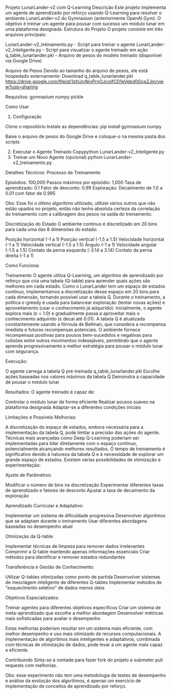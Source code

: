Projeto LunarLander-v2 com Q-Learning
Descrição
Este projeto implementa um agente de aprendizado por reforço usando Q-Learning para resolver o ambiente LunarLander-v2 do Gymnasium (anteriormente OpenAI Gym). O objetivo é treinar um agente para pousar com sucesso um módulo lunar em uma plataforma designada.
Estrutura do Projeto
O projeto consiste em três arquivos principais:

LunarLander-v2_treinamento.py - Script para treinar o agente
LunarLander-v2_Inteligente.py - Script para visualizar o agente treinado em ação
q_table_lunarlander.pkl - Arquivo de pesos do modelo treinado (disponível via Google Drive)

Arquivo de Pesos
Devido ao tamanho do arquivo de pesos, ele está hospedado externamente:
Download q_table_lunarlander.pkl https://drive.google.com/file/d/1zhUcjNjyPrnOJcoifCD1eVebd0GcpZJm/view?usp=sharing

Requisitos:
gymnasium
numpy
pickle

Como Usar
1. Configuração

Clone o repositório
Instale as dependências:
pip install gymnasium numpy

Baixe o arquivo de pesos do Google Drive e coloque-o na mesma pasta dos scripts

2. Executar o Agente Treinado
Copypython LunarLander-v2_Inteligente.py
3. Treinar um Novo Agente (opcional)
python LunarLander-v2_treinamento.py

Detalhes Técnicos:
Processo de Treinamento

Episódios: 100,000
Passos máximos por episódio: 1,000
Taxa de aprendizado: 0.1
Fator de desconto: 0.99
Exploração: Decaiimento de 1.0 a 0.01 com fator de 0.995

Obs: Esse foi o último algorítimo utilizado, utilizei vários outros que não estão upados no projeto, então não tenho absoluta certeza da correlação do treinamento com a calibragem dos pesos na saída do treinamento.

Discretização do Estado
O ambiente contínuo é discretizado em 20 bins para cada uma das 8 dimensões do estado:

Posição horizontal (-1 a 1)
Posição vertical (-1.5 a 1.5)
Velocidade horizontal (-1 a 1)
Velocidade vertical (-1.5 a 1.5)
Ângulo (-1 a 1)
Velocidade angular (-1.5 a 1.5)
Contato da perna esquerda (-3.14 a 3.14)
Contato da perna direita (-1 a 1)

Como Funciona:

Treinamento
O agente utiliza Q-Learning, um algoritmo de aprendizado por reforço que cria uma tabela (Q-table) para aprender quais ações são melhores em cada estado. Como o LunarLander tem um espaço de estados contínuo, implementamos a discretização desse espaço em 20 bins para cada dimensão, tornando possível usar a tabela Q. Durante o treinamento, a política ε-greedy é usada para balancear exploração (tentar novas ações) e aproveitamento (usar o conhecimento já adquirido): inicialmente, o agente explora mais (ε = 1.0) e gradualmente passa a aproveitar mais o conhecimento adquirido (ε decai até 0.01). A tabela Q é atualizada constantemente usando a fórmula de Bellman, que considera a recompensa imediata e futuras recompensas potenciais. O ambiente fornece recompensas positivas para pousos bem-sucedidos e negativas para colisões entre outros movimentos indesejáveis, permitindo que o agente aprenda progressivamente a melhor estratégia para pousar o módulo lunar com segurança.

Execução:

O agente carrega a tabela Q pré-treinada q_table_lunarlander.pkl
Escolhe ações baseadas nos valores máximos da tabela Q
Demonstra a capacidade de pousar o módulo lunar



Resultados:
O agente treinado é capaz de:

Controlar o módulo lunar de forma eficiente
Realizar pousos suaves na plataforma designada
Adaptar-se a diferentes condições iniciais

Limitações e Possíveis Melhorias:

A discretização do espaço de estados, embora necessária para a implementação da tabela Q, pode limitar a precisão das ações do agente. Técnicas mais avançadas como Deep Q-Learning poderiam ser implementadas para lidar diretamente com o espaço contínuo, potencialmente alcançando melhores resultados. O tempo de treinamento é significativo devido à natureza da tabela Q e à necessidade de explorar um grande espaço de estados.
Existem várias possibilidades de otimização e experimentação:

Ajuste de Parâmetros:

Modificar o número de bins na discretização
Experimentar diferentes taxas de aprendizado e fatores de desconto
Ajustar a taxa de decaimento da exploração


Aprendizado Curricular e Adaptativo:

Implementar um sistema de dificuldade progressiva
Desenvolver algoritmos que se adaptam durante o treinamento
Usar diferentes abordagens baseadas no desempenho atual


Otimização da Q-table:

Implementar técnicas de limpeza para remover dados irrelevantes
Comprimir a Q-table mantendo apenas informações essenciais
Criar métodos para identificar e remover estados redundantes


Transferência e Gestão de Conhecimento:

Utilizar Q-tables otimizadas como ponto de partida
Desenvolver sistemas de mesclagem inteligente de diferentes Q-tables
Implementar métodos de "esquecimento seletivo" de dados menos úteis


Objetivos Especializados:

Treinar agentes para diferentes objetivos específicos
Criar um sistema de meta-aprendizado que escolhe a melhor abordagem
Desenvolver métricas mais sofisticadas para avaliar o desempenho



Estas melhorias poderiam resultar em um sistema mais eficiente, com melhor desempenho e uso mais otimizado de recursos computacionais. A implementação de algoritmos mais inteligentes e adaptativos, combinada com técnicas de otimização de dados, pode levar a um agente mais capaz e eficiente.

Contribuindo
Sinta-se à vontade para fazer fork do projeto e submeter pull requests com melhorias.

Obs: esse experimento não tem uma metodologia de testes de desempenho e análise da evolução dos algorítimos, é apenas um exercício de implementação de conceitos de aprendizado por reforço.
